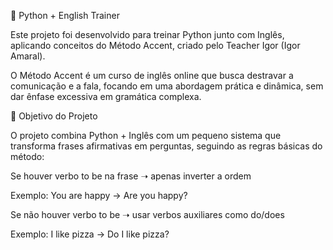 🐍 Python + English Trainer

Este projeto foi desenvolvido para treinar Python junto com Inglês, aplicando conceitos do Método Accent, criado pelo Teacher Igor (Igor Amaral).

O Método Accent é um curso de inglês online que busca destravar a comunicação e a fala, focando em uma abordagem prática e dinâmica, sem dar ênfase excessiva em gramática complexa. 


🎯 Objetivo do Projeto

O projeto combina Python + Inglês com um pequeno sistema que transforma frases afirmativas em perguntas, seguindo as regras básicas do método:

Se houver verbo to be na frase ➝ apenas inverter a ordem

Exemplo: You are happy → Are you happy?

Se não houver verbo to be ➝ usar verbos auxiliares como do/does

Exemplo: I like pizza → Do I like pizza?

